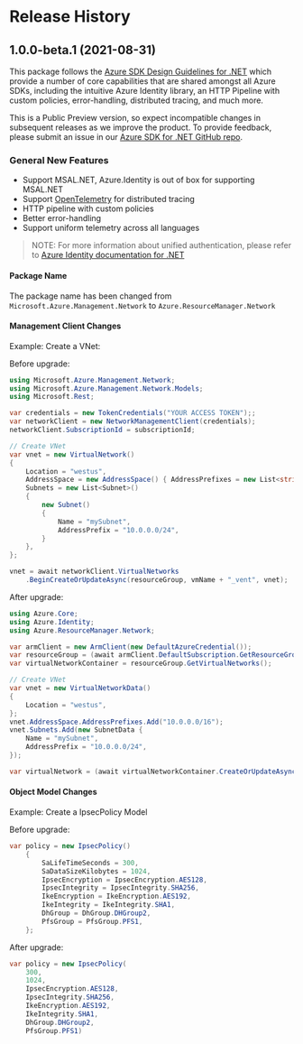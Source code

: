 # Release History

## 1.0.0-beta.1 (2021-08-31)

This package follows the [Azure SDK Design Guidelines for .NET](https://azure.github.io/azure-sdk/dotnet_introduction.html) which provide a number of core capabilities that are shared amongst all Azure SDKs, including the intuitive Azure Identity library, an HTTP Pipeline with custom policies, error-handling, distributed tracing, and much more.

This is a Public Preview version, so expect incompatible changes in subsequent releases as we improve the product. To provide feedback, please submit an issue in our [Azure SDK for .NET GitHub repo](https://github.com/Azure/azure-sdk-for-net/issues).

### General New Features

- Support MSAL.NET, Azure.Identity is out of box for supporting MSAL.NET
- Support [OpenTelemetry](https://opentelemetry.io/) for distributed tracing
- HTTP pipeline with custom policies
- Better error-handling
- Support uniform telemetry across all languages

> NOTE: For more information about unified authentication, please refer to [Azure Identity documentation for .NET](https://docs.microsoft.com//dotnet/api/overview/azure/identity-readme?view=azure-dotnet)

#### Package Name

The package name has been changed from `Microsoft.Azure.Management.Network` to `Azure.ResourceManager.Network`

#### Management Client Changes

Example: Create a VNet:

Before upgrade:

```csharp
using Microsoft.Azure.Management.Network;
using Microsoft.Azure.Management.Network.Models;
using Microsoft.Rest;

var credentials = new TokenCredentials("YOUR ACCESS TOKEN");;
var networkClient = new NetworkManagementClient(credentials);
networkClient.SubscriptionId = subscriptionId;

// Create VNet
var vnet = new VirtualNetwork()
{
    Location = "westus",
    AddressSpace = new AddressSpace() { AddressPrefixes = new List<string>() { "10.0.0.0/16" } },
    Subnets = new List<Subnet>()
    {
        new Subnet()
        {
            Name = "mySubnet",
            AddressPrefix = "10.0.0.0/24",
        }
    },
};

vnet = await networkClient.VirtualNetworks
    .BeginCreateOrUpdateAsync(resourceGroup, vmName + "_vent", vnet);
```

After upgrade:

```csharp
using Azure.Core;
using Azure.Identity;
using Azure.ResourceManager.Network;

var armClient = new ArmClient(new DefaultAzureCredential());
var resourceGroup = (await armClient.DefaultSubscription.GetResourceGroups().GetAsync("abc")).Value;
var virtualNetworkContainer = resourceGroup.GetVirtualNetworks();

// Create VNet
var vnet = new VirtualNetworkData()
{
    Location = "westus",
};
vnet.AddressSpace.AddressPrefixes.Add("10.0.0.0/16");
vnet.Subnets.Add(new SubnetData {
    Name = "mySubnet",
    AddressPrefix = "10.0.0.0/24",
});

var virtualNetwork = (await virtualNetworkContainer.CreateOrUpdateAsync("_vent", vnet)).Value;
```

#### Object Model Changes

Example: Create a IpsecPolicy Model

Before upgrade:

```csharp
var policy = new IpsecPolicy()
    {
        SaLifeTimeSeconds = 300,
        SaDataSizeKilobytes = 1024,
        IpsecEncryption = IpsecEncryption.AES128,
        IpsecIntegrity = IpsecIntegrity.SHA256,
        IkeEncryption = IkeEncryption.AES192,
        IkeIntegrity = IkeIntegrity.SHA1,
        DhGroup = DhGroup.DHGroup2,
        PfsGroup = PfsGroup.PFS1,
    };
```

After upgrade:

```csharp
var policy = new IpsecPolicy(
    300,
    1024,
    IpsecEncryption.AES128,
    IpsecIntegrity.SHA256,
    IkeEncryption.AES192,
    IkeIntegrity.SHA1,
    DhGroup.DHGroup2,
    PfsGroup.PFS1)
```
